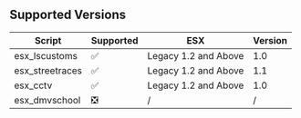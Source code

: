 ## Supported Versions
| Script            | Supported                      | ESX                  | Version | 
| ------------------|--------------------------------|----------------------|---------|
| esx_lscustoms     | :white_check_mark:             | Legacy 1.2 and Above | 1.0     |
| esx_streetraces   | :white_check_mark:             | Legacy 1.2 and Above | 1.1     |
| esx_cctv          | :white_check_mark:             | Legacy 1.2 and Above | 1.0     |
| esx_dmvschool     | :negative_squared_cross_mark:  | /                    | /       |
